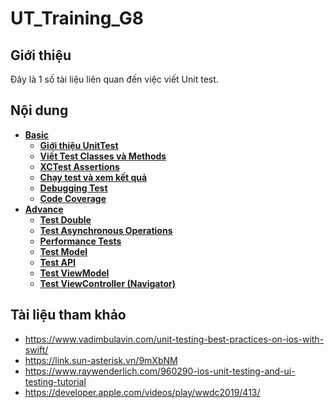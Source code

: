 # UT_Training_G8
## Giới thiệu
 Đây là 1 số tài liệu liên quan đến việc viết Unit test.

## Nội dung 

  * [**Basic**]()
    * [**Giới thiệu UnitTest**](https://github.com/hanhvv-0858/UT_Training_G8/wiki/Gi%E1%BB%9Bi-thi%E1%BB%87u-nhanh-Unit-test-trong-Xcode!)
    * [**Viết Test Classes và Methods**](https://github.com/hanhvv-0858/UT_Training_G8/wiki/Vi%E1%BA%BFt-Test-Classes-v%C3%A0-Methods)
    * [**XCTest Assertions**](https://github.com/hanhvv-0858/UT_Training_G8/wiki/XCTest-Assertions)
    * [**Chạy test và xem kết quả**](https://github.com/hanhvv-0858/UT_Training_G8/wiki/Ch%E1%BA%A1y-test-v%C3%A0-xem-k%E1%BA%BFt-qu%E1%BA%A3)
    * [**Debugging Test**](https://github.com/hanhvv-0858/UT_Training_G8/wiki/Debugging-Test)
    * [**Code Coverage**](https://github.com/hanhvv-0858/UT_Training_G8/wiki/Code-Coverage)
  * [**Advance**](https://github.com/hanhvv-0858/UT_Training_G8/wiki/Advance)
    * [**Test Double**](https://github.com/hanhvv-0858/UT_Training_G8/wiki/Test-Double)
    * [**Test Asynchronous Operations**](https://github.com/hanhvv-0858/UT_Training_G8/wiki/Test-Asynchronous-Operations)
    * [**Performance Tests**](https://github.com/hanhvv-0858/UT_Training_G8/wiki/Performance-Test)
    * [**Test Model**](https://github.com/hanhvv-0858/UT_Training_G8/wiki/Test-Model)
    * [**Test API**](https://github.com/hanhvv-0858/UT_Training_G8/wiki/Test-API)
    * [**Test ViewModel**](https://github.com/hanhvv-0858/UT_Training_G8/wiki/Test-Model)
    * [**Test ViewController (Navigator)**](https://github.com/hanhvv-0858/UT_Training_G8/wiki/Test-ViewController-(Navigator))

## Tài liệu tham khảo 
- https://www.vadimbulavin.com/unit-testing-best-practices-on-ios-with-swift/
- https://link.sun-asterisk.vn/9mXbNM 
- https://www.raywenderlich.com/960290-ios-unit-testing-and-ui-testing-tutorial 
- https://developer.apple.com/videos/play/wwdc2019/413/
